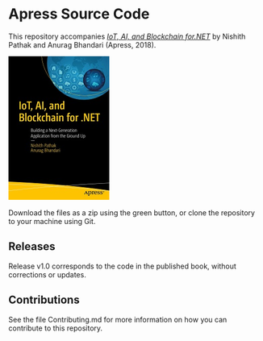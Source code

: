 # Apress Source Code

This repository accompanies [*IoT, AI, and Blockchain for.NET*](http://www.apress.com/9781484237083) by Nishith Pathak and Anurag Bhandari (Apress, 2018).

[comment]: #cover
![Cover image](9781484237083.jpg)

Download the files as a zip using the green button, or clone the repository to your machine using Git.

## Releases

Release v1.0 corresponds to the code in the published book, without corrections or updates.

## Contributions

See the file Contributing.md for more information on how you can contribute to this repository.